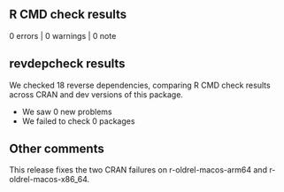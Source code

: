 ## R CMD check results

0 errors | 0 warnings | 0 note

## revdepcheck results

We checked 18 reverse dependencies, comparing R CMD check results across CRAN and dev versions of this package.

 * We saw 0 new problems
 * We failed to check 0 packages

## Other comments

This release fixes the two CRAN failures on r-oldrel-macos-arm64 and
r-oldrel-macos-x86_64.
